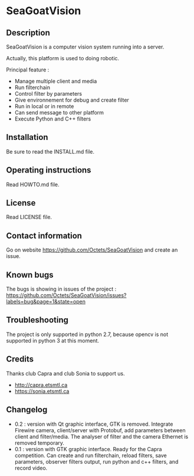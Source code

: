 SeaGoatVision
=============

Description
--------------
SeaGoatVision is a computer vision system running into a server.

Actually, this platform is used to doing robotic.

Principal feature :
 - Manage multiple client and media
 - Run filterchain
 - Control filter by parameters
 - Give environnement for debug and create filter
 - Run in local or in remote
 - Can send message to other platform
 - Execute Python and C++ filters

Installation
-------------
Be sure to read the INSTALL.md file.

Operating instructions
---------------------------
Read HOWTO.md file.

License
---------
Read LICENSE file.

Contact information
------------------------
Go on website https://github.com/Octets/SeaGoatVision and create an issue.

Known bugs
---------------
The bugs is showing in issues of the project : https://github.com/Octets/SeaGoatVision/issues?labels=bug&page=1&state=open

Troubleshooting
-------------------
The project is only supported in python 2.7, because opencv is not supported in python 3 at this moment.

Credits
---------
Thanks club Capra and club Sonia to support us.

 - http://capra.etsmtl.ca
 - https://sonia.etsmtl.ca

Changelog
----------------
 - 0.2 : version with Qt graphic interface, GTK is removed. Integrate Firewire camera, client/server with Protobuf, add parameters between client and filter/media. The analyser of filter and the camera Ethernet is removed temporary.
 - 0.1 : version with GTK graphic interface. Ready for the Capra competition. Can create and run filterchain, reload filters, save parameters, observer filters output, run python and c++ filters, and record video.
